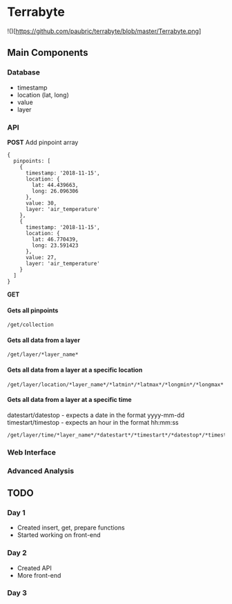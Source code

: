 # Terrabyte

!()[https://github.com/paubric/terrabyte/blob/master/Terrabyte.png]

## Main Components
### Database

- timestamp
- location (lat, long)
- value
- layer

### API

**POST** Add pinpoint array

```
{
  pinpoints: [
    {
      timestamp: '2018-11-15',
      location: {
        lat: 44.439663,
        long: 26.096306
      },
      value: 30,
      layer: 'air_temperature'
    },
    {
      timestamp: '2018-11-15',
      location: {
        lat: 46.770439,
        long: 23.591423
      },
      value: 27,
      layer: 'air_temperature'
    }
  ]
}
```

**GET** <br>
#### Gets all pinpoints
```
/get/collection
```
#### Gets all data from a layer
```
/get/layer/*layer_name*
```
#### Gets all data from a layer at a specific location
```
/get/layer/location/*layer_name*/*latmin*/*latmax*/*longmin*/*longmax*
```
#### Gets all data from a layer at a specific time
datestart/datestop - expects a date in the format yyyy-mm-dd <br>
timestart/timestop - expects an hour in the format hh:mm:ss
```
/get/layer/time/*layer_name*/*datestart*/*timestart*/*datestop*/*timestop*
```
### Web Interface
### Advanced Analysis

## TODO
### Day 1
- Created insert, get, prepare functions
- Started working on front-end
### Day 2
- Created API
- More front-end
### Day 3
